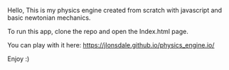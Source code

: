 Hello,
This is my physics engine created from scratch with javascript and basic newtonian mechanics.

To run this app, clone the repo and open the Index.html page.

You can play with it here:
https://jlonsdale.github.io/physics_engine.io/

Enjoy :)

